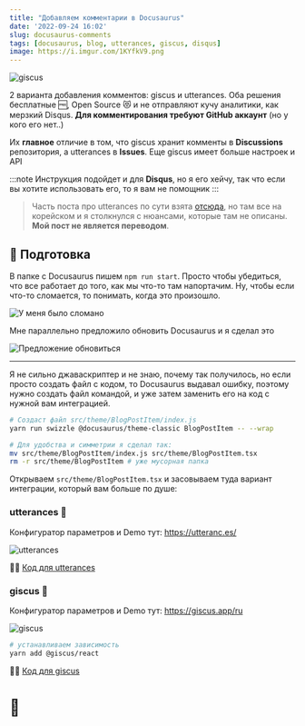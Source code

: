 ```yaml
---
title: "Добавляем комментарии в Docusaurus"
date: '2022-09-24 16:02'
slug: docusaurus-comments
tags: [docusaurus, blog, utterances, giscus, disqus]
image: https://i.imgur.com/1KYfkV9.png
---
```


![giscus](https://i.imgur.com/wDdcyD5.png)

2 варианта добавления комментов: giscus и utterances. Оба решения бесплатные 🆓, Open Source 😻 и не отправляют кучу аналитики, как мерзкий Disqus. **Для комментирования требуют GitHub аккаунт** (но у кого его нет..)

Их **главное** отличие в том, что giscus хранит комменты в **Discussions** репозитория, а utterances в **Issues**. Еще giscus имеет больше настроек и API

:::note
Инструкция подойдет и для **Disqus**, но я его хейчу, так что если вы хотите использовать его, то я вам не помощник
:::

<!--truncate-->

> Часть поста про utterances по сути взята [отсюда](https://jbl428.github.io/2021/10/19/utterances/), но там все на корейском и я столкнулся с нюансами, которые там не описаны. **Мой пост не является переводом**.

## 👾 Подготовка

В папке с Docusaurus пишем `npm run start`. Просто чтобы убедиться, что все работает до того, как мы что-то там напортачим. Ну, чтобы если что-то сломается, то понимать, когда это произошло.

![У меня было сломано](https://i.imgur.com/jvK5OrY.png)

Мне параллельно предложило обновить Docusaurus и я сделал это

![Предложение обновиться](https://i.imgur.com/97mHZaG.png)

---

Я не сильно джаваскриптер и не знаю, почему так получилось, но если просто создать файл с кодом, то Docusaurus выдавал ошибку, поэтому нужно создать файл командой, и уже затем заменить его на код с нужной вам интеграцией.

```bash
# Создаст файл src/theme/BlogPostItem/index.js
yarn run swizzle @docusaurus/theme-classic BlogPostItem -- --wrap

# Для удобства и симметрии я сделал так:
mv src/theme/BlogPostItem/index.js src/theme/BlogPostItem.tsx
rm -r src/theme/BlogPostItem # уже мусорная папка
```

Открываем `src/theme/BlogPostItem.tsx` и засовываем туда вариант интеграции, который вам больше по душе:

### utterances 🔮

Конфигуратор параметров и Demo тут: https://utteranc.es/

![utterances](https://i.imgur.com/1KYfkV9.png)

🧑‍💻 [Код для utterances](https://github.com/AMD-NICK/blog.amd-nick.me/blob/23d13cb6bb856ec7f4e8fc4ffd5fe6eb143c8d5d/src/theme/BlogPostItem.tsx)


### giscus 💎

Конфигуратор параметров и Demo тут: https://giscus.app/ru

![giscus](https://i.imgur.com/wDdcyD5.png)

```bash
# устанавливаем зависимость
yarn add @giscus/react
```

🧑‍💻 [Код для giscus](https://github.com/AMD-NICK/blog.amd-nick.me/blob/main/src/theme/BlogPostItem.tsx)

# 🫡

